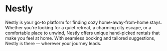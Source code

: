 # Nestly

Nestly is your go-to platform for finding cozy home-away-from-home stays. Whether you're looking for a quiet retreat, a charming city escape, or a comfortable place to unwind, Nestly offers unique hand-picked rentals that make you feel at home. With seamless booking and tailored suggestions, Nestly is there -- wherever your journey leads.
